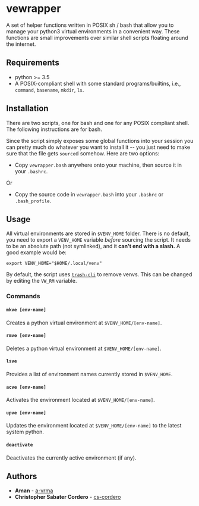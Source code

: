 # vewrapper

A set of helper functions written in POSIX sh / bash that allow you to manage your python3
virtual environments in a convenient way. These functions are small improvements over
similar shell scripts floating around the internet.

## Requirements

* python >= 3.5
* A POSIX-compliant shell with some standard programs/builtins, i.e.,
  `command`, `basename`, `mkdir`, `ls`.

## Installation

There are two scripts, one for bash and one for any POSIX compliant shell.
The following instructions are for bash.

Since the script simply exposes some global functions into your session you can
pretty much do whatever you want to install it -- you just need to make sure that the file
gets `source`d somehow.  Here are two options:

- Copy `vewrapper.bash` anywhere onto your machine, then source it in your
  `.bashrc`.

Or

- Copy the source code in `vewrapper.bash` into your `.bashrc` or
  `.bash_profile`.

## Usage

All virtual environments are stored in `$VENV_HOME` folder. There is no default, you need
to export a `VENV_HOME` variable _before_ sourcing the script. It needs to be an absolute
path (not symlinked), and it **can't end with a slash.** A good example would be:
```
export VENV_HOME="$HOME/.local/venv"
```
By default, the script uses [`trash-cli`](https://github.com/sindresorhus/trash-cli) to
remove venvs. This can be changed by editing the `VW_RM` variable.

### Commands

#### `mkve [env-name]`
Creates a python virtual environment at `$VENV_HOME/[env-name]`.

#### `rmve [env-name]`
Deletes a python virtual environment at `$VENV_HOME/[env-name]`.

#### `lsve`
Provides a list of environment names currently stored in `$VENV_HOME`.

#### `acve [env-name]`
Activates the environment located at `$VENV_HOME/[env-name]`.

#### `upve [env-name]`
Updates the environment located at `$VENV_HOME/[env-name]` to the latest system python.

#### `deactivate`
Deactivates the currently active environment (if any).

## Authors

* **Aman** - [a-vrma](https://github.com/a-vrma)
* **Christopher Sabater Cordero** - [cs-cordero](https://github.com/cs-cordero)


